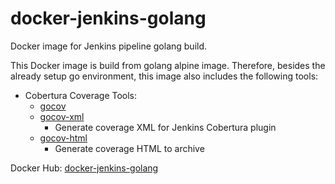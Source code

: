 # docker-jenkins-golang
Docker image for Jenkins pipeline golang build.

This Docker image is build from golang alpine image. Therefore, besides the already setup go environment, this image also includes the following tools:

* Cobertura Coverage Tools:
  * [gocov](https://github.com/axw/gocov)
  * [gocov-xml](https://github.com/t-yuki/gocov-xml)
    * Generate coverage XML for Jenkins Cobertura plugin
  * [gocov-html](https://github.com/matm/gocov-html)
    * Generate coverage HTML to archive

Docker Hub: [docker-jenkins-golang](https://hub.docker.com/r/chiahan1123/docker-jenkins-golang/)
